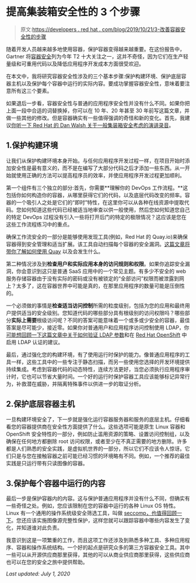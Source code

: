 # 提高集装箱安全性的 3 个步骤

> 原文:[https://developers . red hat . com/blog/2019/10/21/3-改善容器安全性的步骤](https://developers.redhat.com/blog/2019/10/21/3-steps-toward-improving-container-security)

随着开发人员越来越多地使用容器，保护容器变得越来越重要。在这份报告中，Gartner 将[容器安全](https://www.csoonline.com/article/3268922/why-securing-containers-and-microservices-is-a-challenge.html)列为今年 T2 十大关注之一，这并不奇怪，因为它们在生产轻量级和可重用代码以及降低应用程序开发成本方面很受欢迎。

在本文中，我将研究容器安全性涉及的三个基本步骤:保护构建环境、保护底层容器主机以及保护每个容器中运行的实际内容。要成功掌握容器安全性，意味着要注意所有这三个要素。

如果退后一步看，容器安全性与普通的应用程序安全性并没有什么不同。如果你把上面一段中合适的词替换掉，你可以在 10 年、20 年甚至 30 年前写这篇文章，并做一些其他的修改。但是容器确实有一些值得强调的奇怪和新的变化。首先，我建议[你听一下 Red Hat 的 Dan Walsh 关于一般集装箱安全考虑的演讲录音](https://developers.redhat.com/blog/2018/12/19/security-considerations-for-container-runtimes/)。

## 1.保护构建环境

让我们从保护构建环境本身开始。与任何应用程序开发过程一样，在项目开始时添加安全性是最有意义的，而不是在编写了大部分代码之后才添加一些东西。从一开始就使用正确的方法可以提高程序员的效率，并使应用程序开发过程更加顺利。

第一个组件有三个独立的部分:首先，你需要**理解你的 DevOps 工作流程。**这包括你如何构造你的容器，从哪里获得它们的代码，以及底层代码改变的频率。容器的一个吸引人之处是它们的“即时”特性，在这里你可以从各种在线资源中提取代码。您如何知道这些代码已经被适当地审查以供一般使用，然后您如何知道您自己的特定 DevOps 过程没有引入一些将打开后门的特定的极限情况？这应该是您在这些工作流程练习中的重点。

确保工作流安全的一部分是能够使用发现工具(例如，Red Hat 的 Quay.io)来确保容器得到安全管理和适当扩展。该工具自动扫描每个容器的安全漏洞。[这篇文章将带你了解如何使用 Quay](https://developers.redhat.com/blog/2019/06/26/using-quay-io-to-find-vulnerabilities-in-your-container-images/) 以及会发生什么。

第二种情况涉及到**检查用户和实际应用本身的访问规则和权限**。如果你追踪安全漏洞，你会意识到这只是普通 SaaS 应用中的一个常见主题。有多少不安全的 web 服务存储容器由于没有实际的密码或没有被锁定的“全部访问”权限而被泄露到网上？太多了，这在容器世界中可能是真的，在那里应用程序的数量可能是压倒性的。

一个必须做的事情是**检查适当访问控制**所需的粒度级别，包括为您的应用和最终用户提供适当的安全级别。您知道代码的哪些部分具有根级别的访问权限吗？哪些部分**实际上需要**根级访问呢？不同的答案可能意味着一个或多或少安全的容器，最佳答案是尽可能少，接近零。如果你对普通用户和应用程序访问控制使用 LDAP，你[可能想回顾一下这篇文章中关于如何验证 LDAP 参数](https://developers.redhat.com/blog/2019/08/02/how-to-configure-ldap-user-authentication-and-rbac-in-red-hat-openshift-3-11/)和在 [Red Hat OpenShift](https://developers.redhat.com/openshift/) 中启用 LDAP 认证的建议。

最后，通过强化您的构建环境，有了使用运行时保护的能力。像普通应用程序的工具一样，这些工具中的一些专注于静态扫描，而另一些使用您选择的开发环境提供持续集成。考虑到容器代码的动态特性，连续方法更好，当您必须执行应用程序审计时，它也可以节省大量时间。一个好的运行时保护容器工具应该能够标记异常行为，补救潜在威胁，并隔离特殊事件以供进一步的取证分析。

## 2.保护底层容器主机

一旦构建环境安全了，下一步就是强化运行容器服务器和服务的底层主机。仔细看看您的容器提供商在安全性方面提供了什么。这些选项可能是原生 Linux 容器和 OpenShift 安全特性的一部分，例如防止滥用资源的策略、设置访问控制组，以及确保在任何地方都删除 root 访问权限，或者至少在不真正需要的地方删除。许多都是人们熟悉的安全实践，是虚拟机世界的一部分，所以它们不应该令人惊讶。它们只是与您在接触容器之前可能已经习惯的环境略有不同。例如，一个推荐的最佳实践是只运行带有只读图像的容器。

## 3.保护每个容器中运行的内容

最后一步是保护容器内的内容。这与保护普通应用程序并没有什么不同，但确实有一些奇怪之处。例如，您应该限制在您的容器中运行的各种 Linux OS 特性。Linux 有一个通用的操作系统级安全筛选工具，叫做 [seccomp，也值得回顾一下](https://lwn.net/Articles/656307/)。您还应该实施图像源完整性保护，这样您就可以跟踪容器中哪些内容发生了变化，并知道谁对此负责。

我意识到这是一项繁重的工作，而且这项工作还涉及到熟悉多种工具、多种应用程序、容器和操作系统结构。一个好的起点是研究众多的第三方容器安全工具。其中一些可以从开源供应商那里获得，其他的可以从商业供应商那里获得，这些供应商也可以在您的安全之旅中提供帮助。

*Last updated: July 1, 2020*